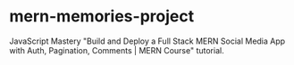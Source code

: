 # mern-memories-project

JavaScript Mastery "Build and Deploy a Full Stack MERN Social Media App with Auth, Pagination, Comments | MERN Course" tutorial.
